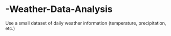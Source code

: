 # -Weather-Data-Analysis
Use a small dataset of daily weather information (temperature, precipitation, etc.)
